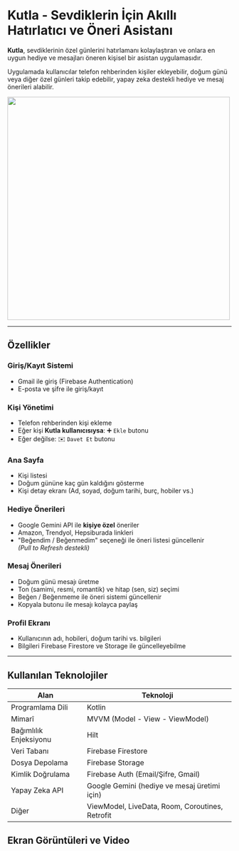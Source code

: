 #  Kutla - Sevdiklerin İçin Akıllı Hatırlatıcı ve Öneri Asistanı

**Kutla**, sevdiklerinin özel günlerini hatırlamanı kolaylaştıran ve onlara en uygun hediye ve mesajları öneren kişisel bir asistan uygulamasıdır.

Uygulamada kullanıcılar telefon rehberinden kişiler ekleyebilir, doğum günü veya diğer özel günleri takip edebilir, yapay zeka destekli hediye ve mesaj önerileri alabilir.

<img src="https://github.com/user-attachments/assets/47f215ab-2d22-4bdb-b236-13af2e454f22" width="500" />

---

##  Özellikler

###  Giriş/Kayıt Sistemi
- Gmail ile giriş (Firebase Authentication)
- E-posta ve şifre ile giriş/kayıt

###  Kişi Yönetimi
- Telefon rehberinden kişi ekleme
- Eğer kişi **Kutla kullanıcısıysa**: ➕ `Ekle` butonu
- Eğer değilse: ✉️ `Davet Et` butonu

###  Ana Sayfa
- Kişi listesi
- Doğum gününe kaç gün kaldığını gösterme
- Kişi detay ekranı (Ad, soyad, doğum tarihi, burç, hobiler vs.)

###  Hediye Önerileri
- Google Gemini API ile **kişiye özel** öneriler
- Amazon, Trendyol, Hepsiburada linkleri
- "Beğendim / Beğenmedim" seçeneği ile öneri listesi güncellenir  
  *(Pull to Refresh destekli)*

###  Mesaj Önerileri
- Doğum günü mesajı üretme
- Ton (samimi, resmi, romantik) ve hitap (sen, siz) seçimi
- Beğen / Beğenmeme ile öneri sistemi güncellenir
- Kopyala butonu ile mesajı kolayca paylaş

###  Profil Ekranı
- Kullanıcının adı, hobileri, doğum tarihi vs. bilgileri
- Bilgileri Firebase Firestore ve Storage ile güncelleyebilme

---

##  Kullanılan Teknolojiler

| Alan                 | Teknoloji                                  |
|----------------------|---------------------------------------------|
| Programlama Dili     | Kotlin                                     |
| Mimarî               | MVVM (Model - View - ViewModel)            |
| Bağımlılık Enjeksiyonu | Hilt                                     |
| Veri Tabanı          | Firebase Firestore                         |
| Dosya Depolama       | Firebase Storage                           |
| Kimlik Doğrulama     | Firebase Auth (Email/Şifre, Gmail)         |
| Yapay Zeka API       | Google Gemini (hediye ve mesaj üretimi için) |
| Diğer                | ViewModel, LiveData, Room, Coroutines, Retrofit |

##  Ekran Görüntüleri ve Video


